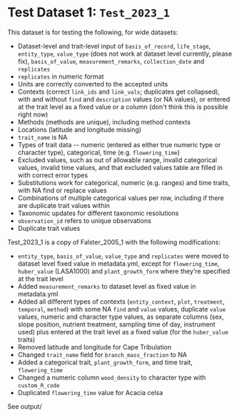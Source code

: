
# Test Dataset 1: `Test_2023_1`

This dataset is for testing the following, for wide datasets:
- Dataset-level and trait-level input of `basis_of_record`, `life_stage`, `entity_type`, `value_type` (does not work at dataset level currently, please fix), `basis_of_value`, `measurement_remarks`, `collection_date` and `replicates`
- `replicates` in numeric format
- Units are correctly converted to the accepted units
- Contexts (correct `link_ids` and `link_vals`; duplicates get collapsed), with and without `find` and `description` values (or NA values), or entered at the trait level as a fixed value or a column (don't think this is possible right now)
- Methods (methods are unique), including method contexts
- Locations (latitude and longitude missing)
- `trait_name` is NA
- Types of trait data -- numeric (entered as either true numeric type or character type), categorical, time (e.g. `flowering_time`)
- Excluded values, such as out of allowable range, invalid categorical values, invalid time values, and that excluded values table are filled in with correct error types
- Substitutions work for categorical, numeric (e.g. ranges) and time traits, with NA find or replace values
- Combinations of multiple categorical values per row, including if there are duplicate trait values within
- Taxonomic updates for different taxonomic resolutions
- `observation_id` refers to unique observations
- Duplicate trait values

Test_2023_1 is a copy of Falster_2005_1 with the following modifications:
- `entity_type`, `basis_of_value`, `value_type` and `replicates` were moved to dataset level fixed value in metadata.yml, except for `flowering_time`, `huber_value` (LASA1000) and `plant_growth_form` where they're specified at the trait level
- Added `measurement_remarks` to dataset level as fixed value in metadata.yml
- Added all different types of contexts (`entity_context`, `plot`, `treatment`, `temporal`, `method`) with some NA `find` and `value` values, duplicate `value` values, numeric and character type values, as separate columns (sex, slope position, nutrient treatment, sampling time of day, instrument used) plus entered at the trait level as a fixed value (for the `huber_value` traits)
- Removed latitude and longitude for Cape Tribulation
- Changed `trait_name` field for `branch_mass_fraction` to NA
- Added a categorical trait, `plant_growth_form`, and time trait, `flowering_time`
- Changed a numeric column `wood_density` to character type with `custom_R_code`
- Duplicated `flowering_time` value for Acacia celsa


See output/


